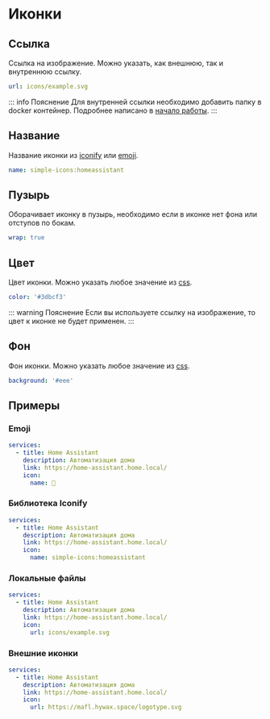 # Иконки

## Ссылка

Ссылка на изображение. Можно указать, как внешнюю, так и внутреннюю ссылку.

```yaml
url: icons/example.svg
```

::: info Пояснение
Для внутренней ссылки необходимо добавить папку в docker контейнер. Подробнее написано в
[начало работы](../guide/getting-started.md).
:::

## Название

Название иконки из [iconify](https://icon-sets.iconify.design/) или [emoji](https://getemoji.com/).

```yaml
name: simple-icons:homeassistant
```

## Пузырь

Оборачивает иконку в пузырь, необходимо если в иконке нет фона или отступов по бокам.

```yaml
wrap: true
```

## Цвет

Цвет иконки. Можно указать любое значение из [css](https://developer.mozilla.org/ru/docs/Web/CSS/color_value).

```yaml
color: '#3dbcf3'
```

::: warning Пояснение
Если вы используете ссылку на изображение, то цвет к иконке не будет применен.
:::

## Фон

Фон иконки. Можно указать любое значение из [css](https://developer.mozilla.org/ru/docs/Web/CSS/background).

```yaml
background: '#eee'
```

## Примеры

### Emoji

```yaml
services:
  - title: Home Assistant
    description: Автоматизация дома
    link: https://home-assistant.home.local/
    icon:
      name: 👋
```

### Библиотека Iconify

```yaml
services:
  - title: Home Assistant
    description: Автоматизация дома
    link: https://home-assistant.home.local/
    icon:
      name: simple-icons:homeassistant
```

### Локальные файлы

```yaml
services:
  - title: Home Assistant
    description: Автоматизация дома
    link: https://home-assistant.home.local/
    icon:
      url: icons/example.svg
```

### Внешние иконки

```yaml
services:
  - title: Home Assistant
    description: Автоматизация дома
    link: https://home-assistant.home.local/
    icon:
      url: https://mafl.hywax.space/logotype.svg
```
